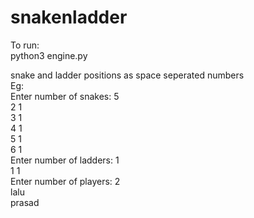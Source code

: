 # snakenladder
To run:<br />
python3 engine.py<br />

snake and ladder positions as space seperated numbers <br />
Eg:<br />
Enter number of snakes: 5<br />
2 1<br />
3 1<br />
4 1<br />
5 1<br />
6 1<br />
Enter number of ladders: 1<br />
1 1<br />
Enter number of players: 2<br />
lalu<br />
prasad<br />
